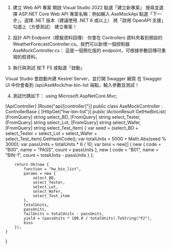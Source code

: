 1. 建立 Web API 專案
   開啟 Visual Studio 2022
   點選「建立新專案」
   搜尋並選擇 ASP.NET Core Web API
   專案名稱：例如輸入 AseMockApi
   點選「下一步」，選擇 .NET 版本（建議使用 .NET 6 或以上）
   將「啟用 OpenAPI 支援」勾選上（方便測試）
   建立專案！

2. 設計 API Endpoint（模擬資料回傳）
你會在 Controllers 資料夾看到預設的 WeatherForecastController.cs。我們可以新增一個控制器 AseMockController.cs：
這是一個簡化版的 endpoint，可根據參數回傳可重現的假資料。

3. 執行與測試
按下 F5 或點選「啟動」

Visual Studio 會啟動內建 Kestrel Server，並打開 Swagger 網頁
在 Swagger UI 中你會看到 /api/AseMock/hw-bin-list 端點，輸入參數並測試！

4. 測試代碼如下：
using Microsoft.AspNetCore.Mvc;

[ApiController]
[Route("api/[controller]")]
public class AseMockController : ControllerBase
{
    [HttpGet("hw-bin-list")]
    public IActionResult GetHwBinList(
        [FromQuery] string select_BD,
        [FromQuery] string select_Tester,
        [FromQuery] string select_Lot,
        [FromQuery] string select_Wafer,
        [FromQuery] string select_Test_item)
    {
        var seed = (select_BD + select_Tester + select_Lot + select_Wafer + select_Test_item).GetHashCode();
        var totalUnits = 5000 + Math.Abs(seed % 3000);
        var passUnits = totalUnits * 6 / 10;
        var bins = new[] {
            new { code = "B00", name = "PASS", count = passUnits },
            new { code = "B01", name = "BIN-1", count = totalUnits - passUnits }
        };

        return Ok(new {
            function = "hw_bin_list",
            params = new {
                select_BD,
                select_Tester,
                select_Lot,
                select_Wafer,
                select_Test_item
            },
            totalUnits,
            passUnits,
            failUnits = totalUnits - passUnits,
            yield = (passUnits * 100.0 / totalUnits).ToString("F2"),
            bins
        });
    }
}
